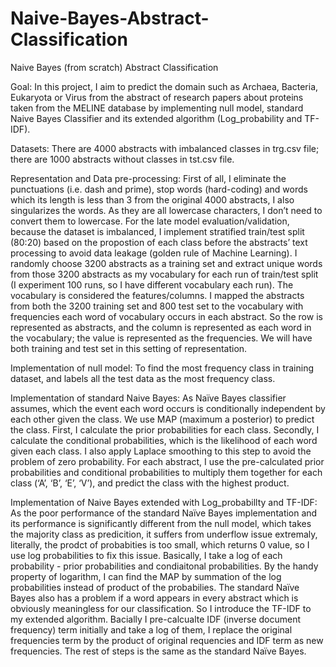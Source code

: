 # Naive-Bayes-Abstract-Classification
Naive Bayes (from scratch) Abstract Classification

Goal: In this project, I aim to predict the domain such as Archaea, Bacteria, Eukaryota or Virus from the abstract of research papers about proteins taken from the MELINE database by implementing null model, standard Naive Bayes Classifier and its extended algorithm (Log_probability and TF-IDF).

Datasets: There are 4000 abstracts with imbalanced classes in trg.csv file; there are 1000 abstracts without classes in tst.csv file.

Representation and Data pre-processing: First of all, I eliminate the punctuations (i.e. dash and prime), stop words (hard-coding) and words which its length is less than 3 from the original 4000 abstracts, I also singularizes the words. As they are all lowercase characters, I don’t need to convert them to lowercase. For the late model evaluation/validation, because the dataset is imbalanced, I implement stratified train/test split (80:20) based on the propostion of each class before the abstracts’ text processing to avoid data leakage (golden rule of Machine Learning). I randomly choose 3200 abstracts as a training set and extract unique words from those 3200 abstracts as my vocabulary for each run of train/test split (I experiment 100 runs, so I have different vocabulary each run). The vocabulary is considered the features/columns. I mapped the abstracts from both the 3200 training set and 800 test set to the vocabulary with frequencies each word of vocabulary occurs in each abstract. So the row is represented as abstracts, and the column is represented as each word in the vocabulary; the value is represented as the frequencies. We will have both training and test set in this setting of representation.

Implementation of null model: To find the most frequency class in training dataset, and labels all the test data as the most frequency class.

Implementation of standard Naive Bayes: As Naïve Bayes classifier assumes, which the event each word occurs is conditionally independent by each other given the class. We use MAP (maximum a posterior) to predict the class. First, I calculate the prior probabilities for each class. Secondly, I calculate the conditional probabilities, which is the likelihood of each word given each class. I also apply Laplace smoothing to this step to avoid the problem of zero probability. For each abstract, I use the pre-calculated prior probabilities and conditional probabilities to multiply them together for each class (‘A’, ‘B’, ‘E’, ‘V’), and predict the class with the highest product.

Implementation of Naive Bayes extended with Log_probabillty and TF-IDF: As the poor performance of the standard Naïve Bayes implementation and its performance is significantly different from the null model, which takes the majority class as predicition, it suffers from underflow issue extremaly, literally, the prodct of probabities is too small, which returns 0 value, so I use log probabilities to fix this issue. Basically, I take a log of each probability - prior probabilities and condiaitonal probabilities. By the handy property of logarithm, I can find the MAP by summation of the log probabilities instead of product of the probabilies. The standard Naïve Bayes also has a problem if a word appears in every abstract which is obviously meaningless for our classification. So I introduce the TF-IDF to my extended algorithm. Bacially I pre-calcualte IDF (inverse document frequency) term initially and take a log of them, I replace the original frequencies term by the product of original requencies and IDF term as new frequencies. The rest of steps is the same as the standard Naïve Bayes.
